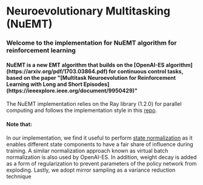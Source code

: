 <h1>Neuroevolutionary Multitasking (NuEMT)</h1>

<h3>Welcome to the implementation for NuEMT algorithm for reinforcement learning</h3>

<h4>NuEMT is a new EMT algorithm that builds on the [OpenAI-ES algorithm](https://arxiv.org/pdf/1703.03864.pdf) for continuous control tasks, based on the paper "[Multitask Neuroevolution for Reinforcement Learning with Long and Short Episodes](https://ieeexplore.ieee.org/document/9950429)" </h4>

The NuEMT implementation relies on the Ray library (1.2.0) for parallel computing and follows the implementation style in this [repo](https://github.com/adam-p/markdown-here/wiki/Markdown-Cheatsheet#links).

<h4>Note that:</h4>

In our implementation, we find it useful to perform [state normalization](https://proceedings.neurips.cc/paper/2018/file/7634ea65a4e6d9041cfd3f7de18e334a-Paper.pdf) 
as it enables different state components to have a fair share of influence during training. A similar normalization approach known as virtual batch normalization is also used by OpenAI-ES. 
In addition, weight decay is added as a form of regularization to prevent parameters of the policy network from exploding. Lastly, we adopt mirror sampling as a variance reduction technique
